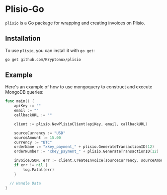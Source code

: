# Plisio-Go

`plisio` is a Go package for wrapping and creating invoices on Plisio.

## Installation

To use `plisio`, you can install it with `go get`:

```bash
go get github.com/Kryptonux/plisio
```

## Example
Here's an example of how to use mongoquery to construct and execute MongoDB queries:
```go
func main() {
	apiKey := ""
	email := ""
	callbackURL := ""

	client := plisio.NewPlisioClient(apiKey, email, callbackURL)

	sourceCurrency := "USD"
	sourceAmount := 15.00
	currency := "BTC"
	orderName := "xkey_payment_" + plisio.GenerateTransactionID(12)
	orderNumber := "xkey_payment_" + plisio.GenerateTransactionID(12)

	invoiceJSON, err := client.CreateInvoice(sourceCurrency, sourceAmount, orderNumber, currency, orderName)
	if err != nil {
		log.Fatal(err)
	}

  // Handle Data
}
```

